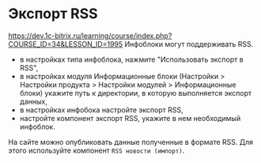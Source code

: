 # Экспорт RSS
https://dev.1c-bitrix.ru/learning/course/index.php?COURSE_ID=34&LESSON_ID=1995
Инфоблоки могут поддерживать RSS.

- в настройках типа инфоблока, нажмите "Использовать экспорт в RSS",
- в настройках модуля Информационные блоки (Настройки > Настройки продукта > Настройки модулей > Информационные блоки) укажите путь к директории, в которую выполняется экспорт данных,
- в настройках инфобока настройте экспорт RSS,
- настройте компонент экспорт RSS, укажите в нем необходимый инфоблок.

На сайте можно опубликовать данные полученные в формате RSS. Для этого используйте компонент `RSS новости (импорт)`.
